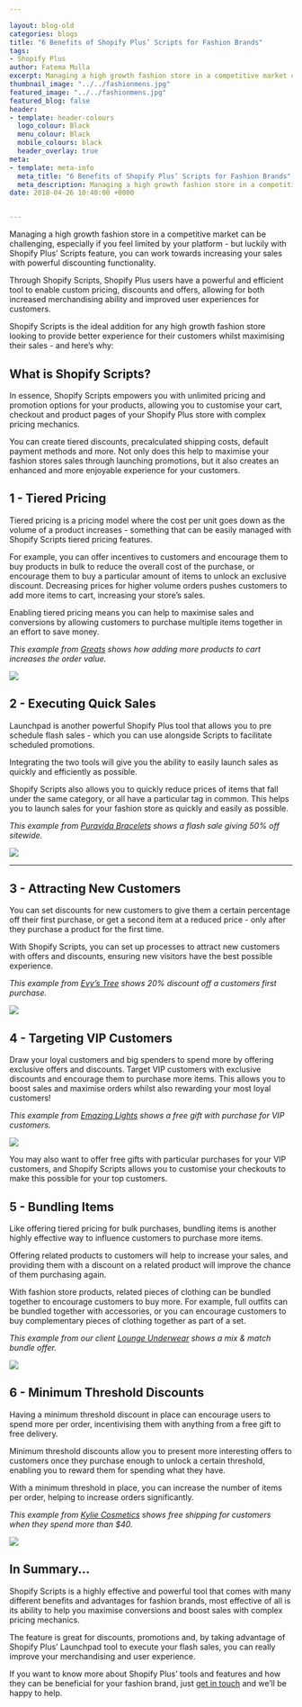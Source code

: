 ```yaml
--- 

layout: blog-old
categories: blogs
title: "6 Benefits of Shopify Plus’ Scripts for Fashion Brands"
tags:
- Shopify Plus
author: Fatema Mulla
excerpt: Managing a high growth fashion store in a competitive market can be challenging, especially if you feel limited by your platform - but luckily with Shopify Plus’ Scripts feature, you can work towards increasing your sales with powerful discounting functionality. 
thumbnail_image: "../../fashionmens.jpg"
featured_image: "../../fashionmens.jpg"
featured_blog: false
header:
- template: header-colours
  logo_colour: Black
  menu_colour: Black
  mobile_colours: black
  header_overlay: true
meta:
- template: meta-info
  meta_title: "6 Benefits of Shopify Plus’ Scripts for Fashion Brands"
  meta_description: Managing a high growth fashion store in a competitive market can be challenging, especially if you feel limited by your platform - but luckily with Shopify Plus’ Scripts feature, you can work towards increasing your sales with powerful discounting functionality.
date: 2018-04-26 10:40:00 +0000


--- 
```

Managing a high growth fashion store in a competitive market can be challenging, especially if you feel limited by your platform - but luckily with Shopify Plus’ Scripts feature, you can work towards increasing your sales with powerful discounting functionality.  

Through Shopify Scripts, Shopify Plus users have a powerful and efficient tool to enable custom pricing, discounts and offers, allowing for both increased merchandising ability and improved user experiences for customers.

Shopify Scripts is the ideal addition for any high growth fashion store looking to provide better experience for their customers whilst maximising their sales - and here’s why:

  

What is Shopify Scripts?
------------------------

In essence, Shopify Scripts empowers you with unlimited pricing and promotion options for your products, allowing you to customise your cart, checkout and product pages of your Shopify Plus store with complex pricing mechanics.

You can create tiered discounts, precalculated shipping costs, default payment methods and more. Not only does this help to maximise your fashion stores sales through launching promotions, but it also creates an enhanced and more enjoyable experience for your customers.

  

1 - Tiered Pricing
------------------

Tiered pricing is a pricing model where the cost per unit goes down as the volume of a product increases - something that can be easily managed with Shopify Scripts tiered pricing features.

For example, you can offer incentives to customers and encourage them to buy products in bulk to reduce the overall cost of the purchase, or encourage them to buy a particular amount of items to unlock an exclusive discount. Decreasing prices for higher volume orders pushes customers to add more items to cart, increasing your store’s sales.

Enabling tiered pricing means you can help to maximise sales and conversions by allowing customers to purchase multiple items together in an effort to save money.

_This example from_ [_Greats_](https://www.greats.com/) _shows how adding more products to cart increases the order value._

![](https://lh6.googleusercontent.com/S0LNxtD_Ps26_XuacjdZMeW-VXOcRaMZ8jx0oiXQZIrgcphDY3flDLFZhxXeI3bVc71BxBqqKo2IXQzpGDQyVMWSImZDMVn34vilK06ROzWSZ0Pddn3GysNhVbnNzEQBtBhXDCEF)

  

2 - Executing Quick Sales
-------------------------

Launchpad is another powerful Shopify Plus tool that allows you to pre schedule flash sales - which you can use alongside Scripts to facilitate scheduled promotions.

Integrating the two tools will give you the ability to easily launch sales as quickly and efficiently as possible.

Shopify Scripts also allows you to quickly reduce prices of items that fall under the same category, or all have a particular tag in common. This helps you to launch sales for your fashion store as quickly and easily as possible.

_This example from_ [_Puravida Bracelets_](https://www.puravidabracelets.com/) _shows a flash sale giving 50% off sitewide._

![](https://lh5.googleusercontent.com/v3bFGrmTUpRMTn3kAdXZJ1H0WN_jgjG_FFn5CjJmzccRKAjtAdsi5hV1uaC6pElhMHOTedNa4eYbZ8VhJHm-gjDigUcwlyAOaGFw1W5uVPXB_oWHM6tKW349gZLHPoEboKLv6PrJ)

  

---

3 - Attracting New Customers
----------------------------

You can set discounts for new customers to give them a certain percentage off their first purchase, or get a second item at a reduced price - only after they purchase a product for the first time.

With Shopify Scripts, you can set up processes to attract new customers with offers and discounts, ensuring new visitors have the best possible experience.

_This example from_ [_Evy’s Tree_](https://www.evystree.com/) _shows 20% discount off a customers first purchase._

![](https://lh6.googleusercontent.com/IZV9ou_E6tZkMNZICdW6xiwRSm4PQJodm9dlGaezqErBFhopQ1nv5rHvzyrmf7lhFltblTMrT1SLm-FwEFhpcguW6lP5AQnnoOkD2imMvlIR-76m-eetsqFMZhzEaFfxsSQBMyOy)

  

4 - Targeting VIP Customers
---------------------------

Draw your loyal customers and big spenders to spend more by offering exclusive offers and discounts. Target VIP customers with exclusive discounts and encourage them to purchase more items. This allows you to boost sales and maximise orders whilst also rewarding your most loyal customers!

_This example from_ [_Emazing Lights_](https://www.emazinglights.com/) _shows a free gift with purchase for VIP customers._

![](https://lh3.googleusercontent.com/IdPEmDazMYGqDy-murgltcPBwV4c_QDH_WCSdNePpKmgk_Or5Y68fdeTM80rBIX6PKxfurSyiMsFZeqqzdFvQKnqvJFUVXGGn7dW9fw64DKriyLFRDmG0HXVZqGBwzemgk0FISQ_)

You may also want to offer free gifts with particular purchases for your VIP customers, and Shopify Scripts allows you to customise your checkouts to make this possible for your top customers.

  

5 - Bundling Items
------------------

Like offering tiered pricing for bulk purchases, bundling items is another highly effective way to influence customers to purchase more items.

Offering related products to customers will help to increase your sales, and providing them with a discount on a related product will improve the chance of them purchasing again.

With fashion store products, related pieces of clothing can be bundled together to encourage customers to buy more. For example, full outfits can be bundled together with accessories, or you can encourage customers to buy complementary pieces of clothing together as part of a set.

_This example from our client_ [_Lounge Underwear_](https://loungeunderwear.com) _shows a mix & match bundle offer._

![](https://lh4.googleusercontent.com/XsdHeqihbeURznNgMTkTNc54qQb2DEMj3dZjbO0cKPLqF0LT4gsWJCmFlcdOyo07Ht9wpJurVyga6RWg4WIS5xXo4einmoIHUhTctmXkf2d_ao6Hpf6zIrRpPlKDEbix965E2kUD)

  
  

6 - Minimum Threshold Discounts
-------------------------------

Having a minimum threshold discount in place can encourage users to spend more per order, incentivising them with anything from a free gift to free delivery.

Minimum threshold discounts allow you to present more interesting offers to customers once they purchase enough to unlock a certain threshold, enabling you to reward them for spending what they have.

With a minimum threshold in place, you can increase the number of items per order, helping to increase orders significantly.

_This example from_ [_Kylie Cosmetics_](https://www.kyliecosmetics.com/) _shows free shipping for customers when they spend more than $40._

![](https://lh3.googleusercontent.com/CLIhH1ichKvFGmBGSd3HadCVcY82QIYyNaaGgNfAF5X56LTmUCJ6RI8ewhVKcf8nTwFGKL6tW0l7oCEIZTfGqnVGt9E4tfoKXR-cKCM0qLObvXnWJnqWw6nBp1uyP_rBswZ0J_UZ)

  

In Summary...
-------------

Shopify Scripts is a highly effective and powerful tool that comes with many different benefits and advantages for fashion brands, most effective of all is its ability to help you maximise conversions and boost sales with complex pricing mechanics.

The feature is great for discounts, promotions and, by taking advantage of Shopify Plus’ Launchpad tool to execute your flash sales, you can really improve your merchandising and user experience.

If you want to know more about Shopify Plus’ tools and features and how they can be beneficial for your fashion brand, just [get in touch](https://www.statementagency.com/contact-us) and we’ll be happy to help.